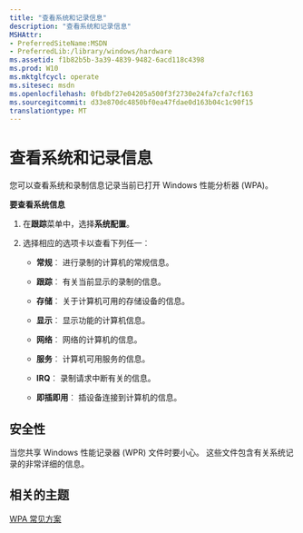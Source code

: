 ```yaml
---
title: "查看系统和记录信息"
description: "查看系统和记录信息"
MSHAttr:
- PreferredSiteName:MSDN
- PreferredLib:/library/windows/hardware
ms.assetid: f1b82b5b-3a39-4839-9482-6acd118c4398
ms.prod: W10
ms.mktglfcycl: operate
ms.sitesec: msdn
ms.openlocfilehash: 0fbdbf27e04205a500f3f2730e24fa7cfa7cf163
ms.sourcegitcommit: d33e870dc4850bf0ea47fdae0d163b04c1c90f15
translationtype: MT
---
```

# <a name="view-system-and-recording-information"></a>查看系统和记录信息


您可以查看系统和录制信息记录当前已打开 Windows 性能分析器 (WPA)。

**要查看系统信息**

1.  在**跟踪**菜单中，选择**系统配置**。

2.  选择相应的选项卡以查看下列任一︰

    -   **常规**︰ 进行录制的计算机的常规信息。

    -   **跟踪**︰ 有关当前显示的录制的信息。

    -   **存储**︰ 关于计算机可用的存储设备的信息。

    -   **显示**︰ 显示功能的计算机信息。

    -   **网络**︰ 网络的计算机的信息。

    -   **服务**︰ 计算机可用服务的信息。

    -   **IRQ**︰ 录制请求中断有关的信息。

    -   **即插即用**︰ 插设备连接到计算机的信息。

## <a name="security"></a>安全性


当您共享 Windows 性能记录器 (WPR) 文件时要小心。 这些文件包含有关系统记录的非常详细的信息。

## <a name="related-topics"></a>相关的主题


[WPA 常见方案](windows-performance-analyzer-common-scenarios.md)

 

 







